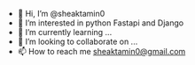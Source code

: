 - 👋 Hi, I’m @sheaktamin0
- 👀 I’m interested in python Fastapi and Django
- 🌱 I’m currently learning ...
- 💞️ I’m looking to collaborate on ...
- 📫 How to reach me sheaktamin0@gmail.com

<!---
sheaktamin0/sheaktamin0 is a ✨ special ✨ repository because its `README.md` (this file) appears on your GitHub profile.
You can click the Preview link to take a look at your changes.
--->
